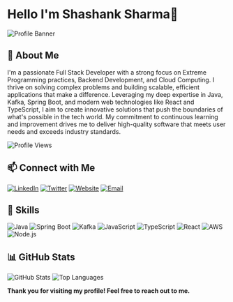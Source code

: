 

<!--
**shashank-on-codehunt/shashank-on-codehunt** is a ✨ _special_ ✨ repository because its `README.md` (this file) appears on your GitHub profile.

Here are some ideas to get you started:

- 🔭 I’m currently working on ...
- 🌱 I’m currently learning ...
- 👯 I’m looking to collaborate on ...
- 🤔 I’m looking for help with ...
- 💬 Ask me about ...
- 📫 How to reach me: ...
- 😄 Pronouns: ...
- ⚡ Fun fact: ...
-->


# Hello I'm Shashank Sharma👋

![Profile Banner](https://scubeangle.tech/assets/img/logo.png)

## 🚀 About Me
I'm a passionate Full Stack Developer with a strong focus on Extreme Programming practices, Backend Development, and Cloud Computing. I thrive on solving complex problems and building scalable, efficient applications that make a difference. Leveraging my deep expertise in Java, Kafka, Spring Boot, and modern web technologies like React and TypeScript, I aim to create innovative solutions that push the boundaries of what's possible in the tech world. My commitment to continuous learning and improvement drives me to deliver high-quality software that meets user needs and exceeds industry standards.

![Profile Views](https://komarev.com/ghpvc/?username=shashank-on-codehunt&style=flat-square&color=blue)

## 📫 Connect with Me
[![LinkedIn](https://img.shields.io/badge/-LinkedIn-blue?style=flat-square&logo=Linkedin&logoColor=white&link=http://linkedin.com/in/shashank-on-codehunt)](http://linkedin.com/in/scubeangle)
[![Twitter](https://img.shields.io/badge/-Twitter-blue?style=flat-square&logo=Twitter&logoColor=white&link=https://twitter.com/shashank-on-codehunt)](https://twitter.com/scubeAngle)
[![Website](https://img.shields.io/badge/-Website-black?style=flat-square&logo=Wordpress&logoColor=white&link=https://yourwebsite.com)](https://scubeangle.tech)
[![Email](https://img.shields.io/badge/-Email-red?style=flat-square&logo=Gmail&logoColor=white&link=mailto:shashank4387@gmail.com)](mailto:shashank4387@gmail.com)

## 🚀 Skills
![Java](https://img.shields.io/badge/-Java-black?style=flat-square&logo=java)
![Spring Boot](https://img.shields.io/badge/-Spring%20Boot-black?style=flat-square&logo=springboot)
![Kafka](https://img.shields.io/badge/-Kafka-black?style=flat-square&logo=apachekafka)
![JavaScript](https://img.shields.io/badge/-JavaScript-black?style=flat-square&logo=javascript)
![TypeScript](https://img.shields.io/badge/-TypeScript-black?style=flat-square&logo=typescript)
![React](https://img.shields.io/badge/-React-black?style=flat-square&logo=react)
![AWS](https://img.shields.io/badge/-AWS-black?style=flat-square&logo=amazonaws)
![Node.js](https://img.shields.io/badge/-Node.js-black?style=flat-square&logo=node.js)

<!--
## 🏆 GitHub Profile Trophy
![GitHub Trophy](https://github-profile-trophy.vercel.app/?username=shashank-on-codehunt)

---->

## 📊 GitHub Stats
![GitHub Stats](https://github-readme-stats.vercel.app/api?username=shashank-on-codehunt&show_icons=true&theme=radical)
![Top Languages](https://github-readme-stats.vercel.app/api/top-langs/?username=shashank-on-codehunt&layout=compact&theme=radical)

<!--
## 💼 Projects
### 🚀 Project Name One
**Description:** A brief description of the project.
**Tech Stack:** Java, Spring Boot, Kafka

![Project Image or GIF](https://example.com/project-one-image.png)

### 🚀 Project Name Two
**Description:** A brief description of the second project.
**Tech Stack:** React, TypeScript, AWS

![Project Image or GIF](https://example.com/project-two-image.png)

--->

**Thank you for visiting my profile! Feel free to reach out to me.**
